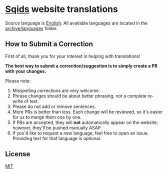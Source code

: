 # [Sqids](https://sqids.org) website translations

Source language is [English](archive/languages/en.json). All available languages are located in the [archive/languages](archive/languages) folder.

## How to Submit a Correction

First of all, thank you for your interest in helping with translations!

**The best way to submit a correction/suggestion is to simply create a PR with your changes.**

Please note:

1. Misspelling corrections are very welcome.
1. Phrase changes should be about better phrasing, not a complete re-write of text.
1. Please do not add or remove sentences.
1. More PRs is better than less. Each change will be reviewed, so it's easier for us to merge them one by one.
1. If PRs are accepted, they will **not** automatically appear on the website; however, they'll be pushed manually ASAP.
1. If you'd like to request a new language, feel free to open an issue. Providing text for that language is optional.

## License

[MIT](LICENSE)